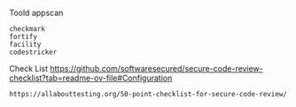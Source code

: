 Toold
    appscan

    checkmark
    fortify
    facility
    codestricker
    

Check List
    https://github.com/softwaresecured/secure-code-review-checklist?tab=readme-ov-file#Configuration


    https://allabouttesting.org/50-point-checklist-for-secure-code-review/